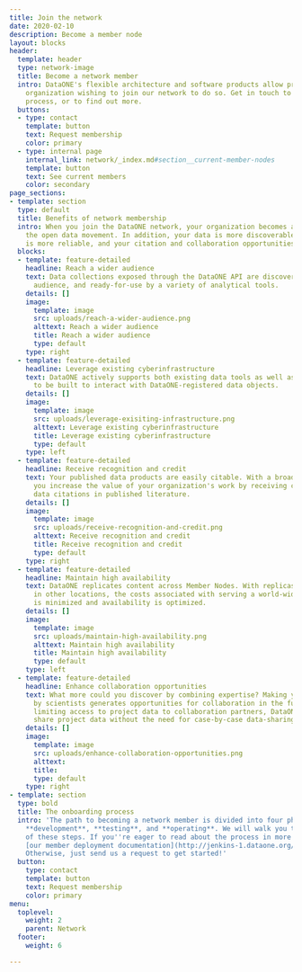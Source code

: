 ```yaml
---
title: Join the network
date: 2020-02-10
description: Become a member node
layout: blocks
header:
  template: header
  type: network-image
  title: Become a network member
  intro: DataONE's flexible architecture and software products allow practically any
    organization wishing to join our network to do so. Get in touch to start the onboarding
    process, or to find out more.
  buttons:
  - type: contact
    template: button
    text: Request membership
    color: primary
  - type: internal page
    internal_link: network/_index.md#section__current-member-nodes
    template: button
    text: See current members
    color: secondary
page_sections:
- template: section
  type: default
  title: Benefits of network membership
  intro: When you join the DataONE network, your organization becomes a leader in
    the open data movement. In addition, your data is more discoverable, your infrastructure
    is more reliable, and your citation and collaboration opportunities are bolstered.
  blocks:
  - template: feature-detailed
    headline: Reach a wider audience
    text: Data collections exposed through the DataONE API are discoverable by a wider
      audience, and ready-for-use by a variety of analytical tools.
    details: []
    image:
      template: image
      src: uploads/reach-a-wider-audience.png
      alttext: Reach a wider audience
      title: Reach a wider audience
      type: default
    type: right
  - template: feature-detailed
    headline: Leverage existing cyberinfrastructure
    text: DataONE actively supports both existing data tools as well as new tools
      to be built to interact with DataONE-registered data objects.
    details: []
    image:
      template: image
      src: uploads/leverage-exisiting-infrastructure.png
      alttext: Leverage existing cyberinfrastructure
      title: Leverage existing cyberinfrastructure
      type: default
    type: left
  - template: feature-detailed
    headline: Receive recognition and credit
    text: Your published data products are easily citable. With a broadened exposure,
      you increase the value of your organization's work by receiving credit through
      data citations in published literature.
    details: []
    image:
      template: image
      src: uploads/receive-recognition-and-credit.png
      alttext: Receive recognition and credit
      title: Receive recognition and credit
      type: default
    type: right
  - template: feature-detailed
    headline: Maintain high availability
    text: DataONE replicates content across Member Nodes. With replicas available
      in other locations, the costs associated with serving a world-wide community
      is minimized and availability is optimized.
    details: []
    image:
      template: image
      src: uploads/maintain-high-availability.png
      alttext: Maintain high availability
      title: Maintain high availability
      type: default
    type: left
  - template: feature-detailed
    headline: Enhance collaboration opportunities
    text: What more could you discover by combining expertise? Making your work discoverable
      by scientists generates opportunities for collaboration in the future. By simply
      limiting access to project data to collaboration partners, DataONE members can
      share project data without the need for case-by-case data-sharing arrangements.
    details: []
    image:
      template: image
      src: uploads/enhance-collaboration-opportunities.png
      alttext: 
      title: 
      type: default
    type: right
- template: section
  type: bold
  title: The onboarding process
  intro: 'The path to becoming a network member is divided into four phases: **planning**,
    **development**, **testing**, and **operating**. We will walk you through each
    of these steps. If you''re eager to read about the process in more detail, see
    [our member deployment documentation](http://jenkins-1.dataone.org/jenkins/job/DataONE-Operations-Manual/ws/operations/_build/html/member_node_deployment/mn_checklist.html).
    Otherwise, just send us a request to get started!'
  button:
    type: contact
    template: button
    text: Request membership
    color: primary
menu:
  toplevel:
    weight: 2
    parent: Network
  footer:
    weight: 6

---
```

